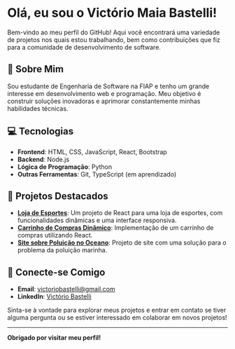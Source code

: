 # Olá, eu sou o Victório Maia Bastelli!

Bem-vindo ao meu perfil do GitHub! Aqui você encontrará uma variedade de projetos nos quais estou trabalhando, bem como contribuições que fiz para a comunidade de desenvolvimento de software.

## 🚀 Sobre Mim

Sou estudante de Engenharia de Software na FIAP e tenho um grande interesse em desenvolvimento web e programação. Meu objetivo é construir soluções inovadoras e aprimorar constantemente minhas habilidades técnicas.

## 💻 Tecnologias

- **Frontend**: HTML, CSS, JavaScript, React, Bootstrap
- **Backend**: Node.js
- **Lógica de Programação**: Python
- **Outras Ferramentas**: Git, TypeScript (em aprendizado)

## 📂 Projetos Destacados

- **[Loja de Esportes](link-do-repositorio)**: Um projeto de React para uma loja de esportes, com funcionalidades dinâmicas e uma interface responsiva.
- **[Carrinho de Compras Dinâmico](link-do-repositorio)**: Implementação de um carrinho de compras utilizando React.
- **[Site sobre Poluição no Oceano](link-do-repositorio)**: Projeto de site com uma solução para o problema da poluição marinha.

## 🔗 Conecte-se Comigo

- **Email**: [victoriobastelli@gmail.com](mailto:victoriobastelli@gmail.com)
- **LinkedIn**: [Victório Bastelli](https://www.linkedin.com/in/victório-bastelli-2526aa2b7/)

Sinta-se à vontade para explorar meus projetos e entrar em contato se tiver alguma pergunta ou se estiver interessado em colaborar em novos projetos!

---

**Obrigado por visitar meu perfil!**

